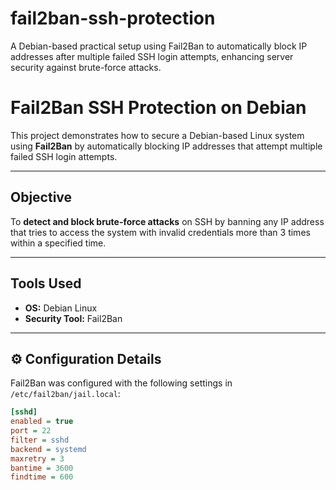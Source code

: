 # fail2ban-ssh-protection
A Debian-based practical setup using Fail2Ban to automatically block IP addresses after multiple failed SSH login attempts, enhancing server security against brute-force attacks.
# Fail2Ban SSH Protection on Debian

This project demonstrates how to secure a Debian-based Linux system using **Fail2Ban** by automatically blocking IP addresses that attempt multiple failed SSH login attempts.

---

##  Objective

To **detect and block brute-force attacks** on SSH by banning any IP address that tries to access the system with invalid credentials more than 3 times within a specified time.

---

##  Tools Used

- **OS:** Debian Linux
- **Security Tool:** Fail2Ban

---

## ⚙️ Configuration Details

Fail2Ban was configured with the following settings in `/etc/fail2ban/jail.local`:

```ini
[sshd]
enabled = true
port = 22
filter = sshd
backend = systemd
maxretry = 3
bantime = 3600
findtime = 600

